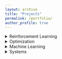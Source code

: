 ```yaml
---
layout: archive
title: "Projects"
permalink: /portfolio/
author_profile: true
---
```


<details><summary>Reinforcement Learning</summary>
<p>

### Smoother Imitation with Lipschitz Costs

### On the Analysis of Lipschitz Smoothness of Costs for Learning Smooth Policies

### Variance Reduction in Policy Gradients through Smooth Costs  

### Learning Domain-Invariant Policies in RL
</p>
</details>


<details><summary>Optimization</summary>
<p>
### Analyzing and Quantifying Missing Modes in GANs

### Localization of Cellular Networks 

### Spectrum Cartography using Wireless Cellular Data

### James-Stein Estimator

### Report on <q>Constrained convex minimization via model based excessive gap<\q>

### Natural Gradient Descent for Neural Networks
</p>
</details>


<details><summary>Machine Learning</summary>
<p>
### Multi-class classification of 100 class data 
</p>
</details>


<details><summary>Systems</summary>
<p>
### Automatic Vehicle Speed Reduction using GPS

### RFID based Localization 

### Wireless Energy Meter Module Development 

### WiFi Channel Modelling 
</p>
</details>
